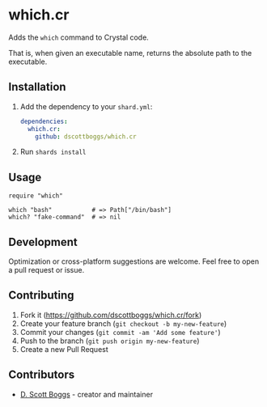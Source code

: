 # which.cr
Adds the `which` command to Crystal code.

That is, when given an executable name, returns the absolute path to the executable.

## Installation

1. Add the dependency to your `shard.yml`:

   ```yaml
   dependencies:
     which.cr:
       github: dscottboggs/which.cr
   ```

2. Run `shards install`

## Usage

```crystal
require "which"

which "bash"           # => Path["/bin/bash"]
which? "fake-command"  # => nil
```

## Development

Optimization or cross-platform suggestions are welcome. Feel free to open a pull request or issue.

## Contributing

1. Fork it (<https://github.com/dscottboggs/which.cr/fork>)
2. Create your feature branch (`git checkout -b my-new-feature`)
3. Commit your changes (`git commit -am 'Add some feature'`)
4. Push to the branch (`git push origin my-new-feature`)
5. Create a new Pull Request

## Contributors

- [D. Scott Boggs](https://github.com/dscottboggs) - creator and maintainer
